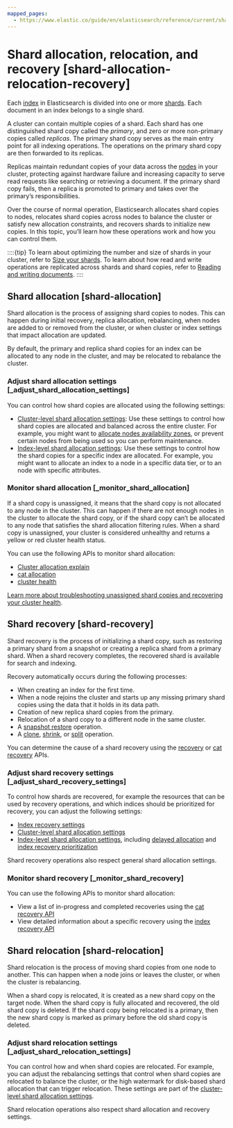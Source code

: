 ```yaml
---
mapped_pages:
  - https://www.elastic.co/guide/en/elasticsearch/reference/current/shard-allocation-relocation-recovery.html
---
```


# Shard allocation, relocation, and recovery [shard-allocation-relocation-recovery]

Each [index](../../manage-data/data-store/index-basics.md) in Elasticsearch is divided into one or more [shards](../../deploy-manage/index.md). Each document in an index belongs to a single shard.

A cluster can contain multiple copies of a shard. Each shard has one distinguished shard copy called the *primary*, and zero or more non-primary copies called *replicas*. The primary shard copy serves as the main entry point for all indexing operations. The operations on the primary shard copy are then forwarded to its replicas.

Replicas maintain redundant copies of your data across the [nodes](elasticsearch://docs/reference/elasticsearch/configuration-reference/node-settings.md) in your cluster, protecting against hardware failure and increasing capacity to serve read requests like searching or retrieving a document. If the primary shard copy fails, then a replica is promoted to primary and takes over the primary’s responsibilities.

Over the course of normal operation, Elasticsearch allocates shard copies to nodes, relocates shard copies across nodes to balance the cluster or satisfy new allocation constraints, and recovers shards to initialize new copies. In this topic, you’ll learn how these operations work and how you can control them.

::::{tip}
To learn about optimizing the number and size of shards in your cluster, refer to [Size your shards](../production-guidance/optimize-performance/size-shards.md). To learn about how read and write operations are replicated across shards and shard copies, refer to [Reading and writing documents](reading-and-writing-documents.md).
::::



## Shard allocation [shard-allocation]

Shard allocation is the process of assigning shard copies to nodes. This can happen during initial recovery, replica allocation, rebalancing, when nodes are added to or removed from the cluster, or when cluster or index settings that impact allocation are updated.

By default, the primary and replica shard copies for an index can be allocated to any node in the cluster, and may be relocated to rebalance the cluster.


### Adjust shard allocation settings [_adjust_shard_allocation_settings]

You can control how shard copies are allocated using the following settings:

* [Cluster-level shard allocation settings](elasticsearch://docs/reference/elasticsearch/configuration-reference/cluster-level-shard-allocation-routing-settings.md): Use these settings to control how shard copies are allocated and balanced across the entire cluster. For example, you might want to [allocate nodes availability zones](shard-allocation-relocation-recovery/shard-allocation-awareness.md), or prevent certain nodes from being used so you can perform maintenance.
* [Index-level shard allocation settings](shard-allocation-relocation-recovery/index-level-shard-allocation.md): Use these settings to control how the shard copies for a specific index are allocated. For example, you might want to allocate an index to a node in a specific data tier, or to an node with specific attributes.


### Monitor shard allocation [_monitor_shard_allocation]

If a shard copy is unassigned, it means that the shard copy is not allocated to any node in the cluster. This can happen if there are not enough nodes in the cluster to allocate the shard copy, or if the shard copy can’t be allocated to any node that satisfies the shard allocation filtering rules. When a shard copy is unassigned, your cluster is considered unhealthy and returns a yellow or red cluster health status.

You can use the following APIs to monitor shard allocation:

* [Cluster allocation explain](https://www.elastic.co/docs/api/doc/elasticsearch/operation/operation-cluster-allocation-explain)
* [cat allocation](https://www.elastic.co/docs/api/doc/elasticsearch/operation/operation-cat-allocation)
* [cluster health](https://www.elastic.co/docs/api/doc/elasticsearch/operation/operation-cluster-health)

[Learn more about troubleshooting unassigned shard copies and recovering your cluster health](../../troubleshoot/elasticsearch/red-yellow-cluster-status.md).


## Shard recovery [shard-recovery]

Shard recovery is the process of initializing a shard copy, such as restoring a primary shard from a snapshot or creating a replica shard from a primary shard. When a shard recovery completes, the recovered shard is available for search and indexing.

Recovery automatically occurs during the following processes:

* When creating an index for the first time.
* When a node rejoins the cluster and starts up any missing primary shard copies using the data that it holds in its data path.
* Creation of new replica shard copies from the primary.
* Relocation of a shard copy to a different node in the same cluster.
* A [snapshot restore](../tools/snapshot-and-restore/restore-snapshot.md) operation.
* A [clone](https://www.elastic.co/docs/api/doc/elasticsearch/operation/operation-indices-clone), [shrink](https://www.elastic.co/docs/api/doc/elasticsearch/operation/operation-indices-shrink), or [split](https://www.elastic.co/docs/api/doc/elasticsearch/operation/operation-indices-split) operation.

You can determine the cause of a shard recovery using the [recovery](https://www.elastic.co/docs/api/doc/elasticsearch/operation/operation-indices-recovery) or  [cat recovery](https://www.elastic.co/docs/api/doc/elasticsearch/operation/operation-cat-recovery) APIs.


### Adjust shard recovery settings [_adjust_shard_recovery_settings]

To control how shards are recovered, for example the resources that can be used by recovery operations, and which indices should be prioritized for recovery, you can adjust the following settings:

* [Index recovery settings](elasticsearch://docs/reference/elasticsearch/configuration-reference/index-recovery-settings.md)
* [Cluster-level shard allocation settings](elasticsearch://docs/reference/elasticsearch/configuration-reference/cluster-level-shard-allocation-routing-settings.md)
* [Index-level shard allocation settings](shard-allocation-relocation-recovery/index-level-shard-allocation.md), including [delayed allocation](shard-allocation-relocation-recovery/delaying-allocation-when-node-leaves.md) and [index recovery prioritization](shard-allocation-relocation-recovery/index-level-shard-allocation.md)

Shard recovery operations also respect general shard allocation settings.


### Monitor shard recovery [_monitor_shard_recovery]

You can use the following APIs to monitor shard allocation:

* View a list of in-progress and completed recoveries using the [cat recovery API](https://www.elastic.co/docs/api/doc/elasticsearch/operation/operation-cat-recovery)
* View detailed information about a specific recovery using the [index recovery API](https://www.elastic.co/docs/api/doc/elasticsearch/operation/operation-indices-recovery)


## Shard relocation [shard-relocation]

Shard relocation is the process of moving shard copies from one node to another. This can happen when a node joins or leaves the cluster, or when the cluster is rebalancing.

When a shard copy is relocated, it is created as a new shard copy on the target node. When the shard copy is fully allocated and recovered, the old shard copy is deleted. If the shard copy being relocated is a primary, then the new shard copy is marked as primary before the old shard copy is deleted.


### Adjust shard relocation settings [_adjust_shard_relocation_settings]

You can control how and when shard copies are relocated. For example, you can adjust the rebalancing settings that control when shard copies are relocated to balance the cluster, or the high watermark for disk-based shard allocation that can trigger relocation. These settings are part of the [cluster-level shard allocation settings](elasticsearch://docs/reference/elasticsearch/configuration-reference/cluster-level-shard-allocation-routing-settings.md).

Shard relocation operations also respect shard allocation and recovery settings.


